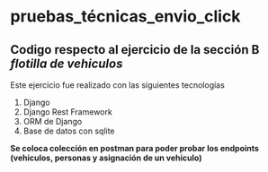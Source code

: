 # pruebas_técnicas_envio_click
## Codigo respecto al ejercicio de la sección B *flotilla de vehiculos*

Este ejercicio fue realizado con las siguientes tecnologías

1. Django
2. Django Rest Framework
3. ORM de Django
4. Base de datos con sqlite 

**Se coloca colección en postman para poder probar los endpoints (vehiculos, personas y asignación de un vehiculo)**

